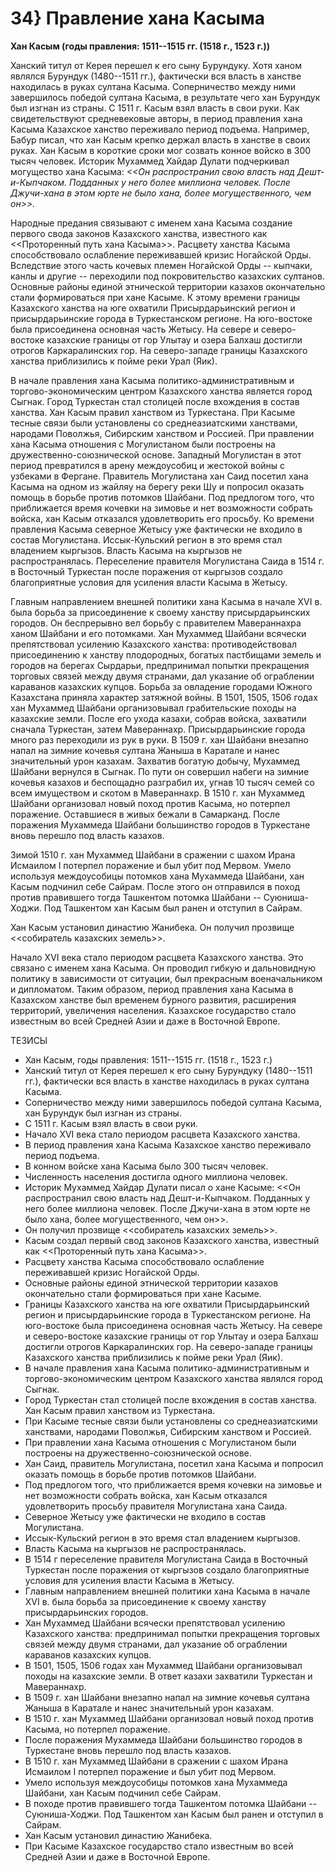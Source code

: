 # 34} Правление хана Касыма

**Хан Касым (годы правления: 1511--1515 гг. (1518 г., 1523 г.))**

Ханский титул от Керея перешел к его сыну Бурундуку. Хотя ханом являлся Бурундук (1480--1511 гг.), фактически вся власть в ханстве находилась в руках султана Касыма. Соперничество между ними завершилось победой султана Касыма, в результате чего хан Бурундук был изгнан из страны. С 1511 г. Касым взял власть в свои руки. Как свидетельствуют средневековые авторы, в период правления хана Касыма Казахское ханство переживало период подъема. Например, Бабур писал, что хан Касым крепко держал власть в ханстве в своих руках. Хан Касым в короткие сроки мог созвать конное войско в 300 тысяч человек. Историк Мухаммед Хайдар Дулати подчеркивал могущество хана Касыма: *\<\<Он распространил свою власть над Дешт-и-Кыпчаком. Подданных у него более миллиона человек. После Джучи-хана в этом юрте не было хана, более могущественного, чем он\>\>.*

Народные предания связывают с именем хана Касыма создание первого свода законов Казахского ханства, известного как \<\<Проторенный путь хана Касыма\>\>. Расцвету ханства Касыма способствовало ослабление переживавшей кризис Ногайской Орды. Вследствие этого часть кочевых племен Ногайской Орды -- кыпчаки, канлы и другие -- переходили под покровительство казахских султанов. Основные районы единой этнической территории казахов окончательно стали формироваться при хане Касыме. К этому времени границы Казахского ханства на юге охватили Присырдарьинский регион и присырдарьинские города в Туркестанском регионе. На юго-востоке была присоединена основная часть Жетысу. На севере и северо-востоке казахские границы от гор Улытау и озера Балхаш достигли отрогов Каркаралинских гор. На северо-западе границы Казахского ханства приблизились к пойме реки Урал (Яик).

В начале правления хана Касыма политико-административным и торгово-экономическим центром Казахского ханства является город Сыгнак. Город Туркестан стал столицей после вхождения в состав ханства. Хан Касым правил ханством из Туркестана. При Касыме тесные связи были установлены со среднеазиатскими ханствами, народами Поволжья, Сибирским ханством и Россией. При правлении хана Касыма отношения с Могулистаном были построены на дружественно-союзнической основе. Западный Могулистан в этот период превратился в арену междоусобиц и жестокой войны с узбеками в Фергане. Правитель Могулистана хан Саид посетил хана Касыма на одном из жайляу на берегу реки Шу и попросил оказать помощь в борьбе против потомков Шайбани. Под предлогом того, что приближается время кочевки на зимовье и нет возможности собрать войска, хан Касым отказался удовлетворить его просьбу. Ко времени правления Касыма северное Жетысу уже фактически не входило в состав Могулистана. Иссык-Кульский регион в это время стал владением кыргызов. Власть Касыма на кыргызов не распространялась. Переселение правителя Могулистана Саида в 1514 г. в Восточный Туркестан после поражения от кыргызов создало благоприятные условия для усиления власти Касыма в Жетысу.

Главным направлением внешней политики хана Касыма в начале XVI в. была борьба за присоединение к своему ханству присырдарьинских городов. Он беспрерывно вел борьбу с правителем Мавераннахра ханом Шайбани и его потомками. Хан Мухаммед Шайбани всячески препятствовал усилению Казахского ханства: противодействовал присоединению к ханству плодородных, богатых пастбищами земель и городов на берегах Сырдарьи, предпринимал попытки прекращения торговых связей между двумя странами, дал указание об ограблении караванов казахских купцов. Борьба за овладение городами Южного Казахстана приняла характер затяжной войны. В 1501, 1505, 1506 годах хан Мухаммед Шайбани организовывал грабительские походы на казахские земли. После его ухода казахи, собрав войска, захватили сначала Туркестан, затем Мавераннахр. Присырдарьинские города много раз переходили из рук в руки. В 1509 г. хан Шайбани внезапно напал на зимние кочевья султана Жаныша в Каратале и нанес значительный урон казахам. Захватив богатую добычу, Мухаммед Шайбани вернулся в Сыгнак. По пути он совершил набеги на зимние кочевья казахов и беспощадно разграбил их, угнав 10 тысяч семей со всем имуществом и скотом в Мавераннахр. В 1510 г. хан Мухаммед Шайбани организовал новый поход против Касыма, но потерпел поражение. Оставшиеся в живых бежали в Самарканд. После поражения Мухаммеда Шайбани большинство городов в Туркестане вновь перешло под власть казахов.

Зимой 1510 г. хан Мухаммед Шайбани в сражении с шахом Ирана Исмаилом I потерпел поражение и был убит под Мервом. Умело используя междоусобицы потомков хана Мухаммеда Шайбани, хан Касым подчинил себе Сайрам. После этого он отправился в поход против правившего тогда Ташкентом потомка Шайбани -- Суюниша-Ходжи. Под Ташкентом хан Касым был ранен и отступил в Сайрам.

Хан Касым установил династию Жанибека. Он получил прозвище \<\<собиратель казахских земель\>\>.

Начало XVI века стало периодом расцвета Казахского ханства. Это связано с именем хана Касыма. Он проводил гибкую и дальновидную политику в зависимости от ситуации, был прекрасным военачальником и дипломатом. Таким образом, период правления хана Касыма в Казахском ханстве был временем бурного развития, расширения территорий, увеличения населения. Казахское государство стало известным во всей Средней Азии и даже в Восточной Европе.

ТЕЗИСЫ

* Хан Касым, годы правления: 1511--1515 гг. (1518 г., 1523 г.)
* Ханский титул от Керея перешел к его сыну Бурундуку (1480--1511 гг.), фактически вся власть в ханстве находилась в руках султана Касыма.
* Соперничество между ними завершилось победой султана Касыма, хан Бурундук был изгнан из страны.
* С 1511 г. Касым взял власть в свои руки.
* Начало XVI века стало периодом расцвета Казахского ханства.
* В период правления хана Касыма Казахское ханство переживало период подъема.
* В конном войске хана Касыма было 300 тысяч человек.
* Численность населения достигла одного миллиона человек.
* Историк Мухаммед Хайдар Дулати писал о хане Касыме: \<\<Он распространил свою власть над Дешт-и-Кыпчаком. Подданных у него более миллиона человек. После Джучи-хана в этом юрте не было хана, более могущественного, чем он\>\>.
* Он получил прозвище \<\<собиратель казахских земель\>\>.
* Касым создал первый свод законов Казахского ханства, известный как \<\<Проторенный путь хана Касыма\>\>.
* Расцвету ханства Касыма способствовало ослабление переживавшей кризис Ногайской Орды.
* Основные районы единой этнической территории казахов окончательно стали формироваться при хане Касыме.
* Границы Казахского ханства на юге охватили Присырдарьинский регион и присырдарьинские города в Туркестанском регионе. На юго-востоке была присоединена основная часть Жетысу. На севере и северо-востоке казахские границы от гор Улытау и озера Балхаш достигли отрогов Каркаралинских гор. На северо-западе границы Казахского ханства приблизились к пойме реки Урал (Яик).
* В начале правления хана Касыма политико-административным и торгово-экономическим центром Казахского ханства являлся город Сыгнак.
* Город Туркестан стал столицей после вхождения в состав ханства. Хан Касым правил ханством из Туркестана.
* При Касыме тесные связи были установлены со среднеазиатскими ханствами, народами Поволжья, Сибирским ханством и Россией.
* При правлении хана Касыма отношения с Могулистаном были построены на дружественно-союзнической основе.
* Хан Саид, правитель Могулистана, посетил хана Касыма и попросил оказать помощь в борьбе против потомков Шайбани.
* Под предлогом того, что приближается время кочевки на зимовье и нет возможности собрать войска, хан Касым отказался удовлетворить просьбу правителя Могулистана хана Саида.
* Северное Жетысу уже фактически не входило в состав Могулистана.
* Иссык-Кульский регион в это время стал владением кыргызов.
* Власть Касыма на кыргызов не распространялась.
* В 1514 г переселение правителя Могулистана Саида в Восточный Туркестан после поражения от кыргызов создало благоприятные условия для усиления власти Касыма в Жетысу.
* Главным направлением внешней политики хана Касыма в начале XVI в. была борьба за присоединение к своему ханству присырдарьинских городов.
* Хан Мухаммед Шайбани всячески препятствовал усилению Казахского ханства: предпринимал попытки прекращения торговых связей между двумя странами, дал указание об ограблении караванов казахских купцов.
* В 1501, 1505, 1506 годах хан Мухаммед Шайбани организовывал походы на казахские земли. В ответ казахи захватили Туркестан и Мавераннахр.
* В 1509 г. хан Шайбани внезапно напал на зимние кочевья султана Жаныша в Каратале и нанес значительный урон казахам.
* В 1510 г. хан Мухаммед Шайбани организовал новый поход против Касыма, но потерпел поражение.
* После поражения Мухаммеда Шайбани большинство городов в Туркестане вновь перешло под власть казахов.
* В 1510 г. хан Мухаммед Шайбани в сражении с шахом Ирана Исмаилом I потерпел поражение и был убит под Мервом.
* Умело используя междоусобицы потомков хана Мухаммеда Шайбани, хан Касым подчинил себе Сайрам.
* В походе против правившего тогда Ташкентом потомка Шайбани -- Суюниша-Ходжи. Под Ташкентом хан Касым был ранен и отступил в Сайрам.
* Хан Касым установил династию Жанибека.
* При Касыме Казахское государство стало известным во всей Средней Азии и даже в Восточной Европе.
